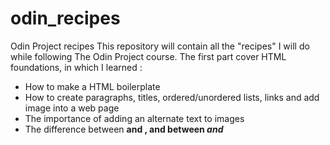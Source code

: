 # odin_recipes
Odin Project recipes
This repository will contain all the "recipes" I will do while following The Odin Project course.
The first part cover HTML foundations, in which I learned :
- How to make a HTML boilerplate
- How to create paragraphs, titles, ordered/unordered lists, links and add image into a web page
- The importance of adding an alternate text to images
- The difference between <strong> and <b>, and between <em> and <i>
